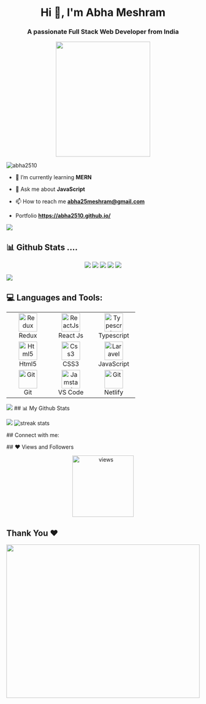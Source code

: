 <h1 align="center">Hi 👋, I'm Abha Meshram</h1>
<h3 align="center">A passionate Full Stack Web Developer from India</h3>
 <p align="center">
  <img src="https://media3.giphy.com/media/hpXdHPfFI5wTABdDx9/giphy.gif?cid=ecf05e47mxvt9n4h1xqhmgm7zt5fnvq38vhnxra3ccvr24wz&rid=giphy.gif&ct=g" width="70%" height="300px">
</p>	
<p align="left"> <img src="https://komarev.com/ghpvc/?username=abha2510&label=Profile%20views&color=0e75b6&style=flat" alt="abha2510" /> </p>

- 🌱 I’m currently learning **MERN**

- 💬 Ask me about **JavaScript**

- 📫 How to reach me **abha25meshram@gmail.com**

- Portfolio  **https://abha2510.github.io/**


<img src="https://user-images.githubusercontent.com/73097560/115834477-dbab4500-a447-11eb-908a-139a6edaec5c.gif">


 <h2> 📊 Github Stats ....</h2>
<p align="center">
<img src="http://github-profile-summary-cards.vercel.app/api/cards/profile-details?username=abha2510&theme=solarized_dark">
<img src="http://github-profile-summary-cards.vercel.app/api/cards/repos-per-language?username=abha2510&theme=solarized_dark">
<img src="http://github-profile-summary-cards.vercel.app/api/cards/most-commit-language?username=abha2510&theme=solarized_dark">
<img src="http://github-profile-summary-cards.vercel.app/api/cards/stats?username=abha2510&theme=solarized_dark">
<img src="http://github-profile-summary-cards.vercel.app/api/cards/productive-time?username=abha2510&theme=solarized_dark&utcOffset=8">
	
</p>
<img src="https://user-images.githubusercontent.com/73097560/115834477-dbab4500-a447-11eb-908a-139a6edaec5c.gif">
<h2 align="left"> 💻 Languages and Tools:</h2>
<table align="center">
  <tr>
      <td align="center" width="96">
      <a href="#html5">
        <img src="https://cdn.worldvectorlogo.com/logos/redux.svg" width="48" height="48" alt="Redux" />
      </a>
      <br>Redux
    </td>
    <td align="center" width="96">
      <a href="#css3">
        <img src="https://upload.wikimedia.org/wikipedia/commons/thumb/a/a7/React-icon.svg/2300px-React-icon.svg.png" width="48" height="48" alt="ReactJs" />
      </a>
      <br>React Js
    </td>
     <td align="center" width="96">
      <a href="#bootstrap">
        <img src="https://cdn.icon-icons.com/icons2/2415/PNG/512/typescript_original_logo_icon_146317.png" width="48" height="48" alt="Typescript" />
      </a>
      <br>Typescript
    </td>
<!--      <td align="center" width="96">
      <a href="#js">
        <img src="https://www.logo.wine/a/logo/MySQL/MySQL-Logo.wine.svg" width="48" height="48" alt="javascript" />
      </a>
      <br>MySQL
    </td> -->
<!--      <td align="center" width="96">
      <a href="#vuejs">
        <img src="https://www.vectorlogo.zone/logos/vuejs/vuejs-icon.svg" width="48" height="48" alt="Vuejs" />
      </a>
      <br>Vue JS
    </td> -->
  </tr>
   <td align="center" width="96">
      <a href="#html5">
        <img src="https://seeklogo.com/images/H/html5-without-wordmark-color-logo-14D252D878-seeklogo.com.png" width="48" height="48" alt="Html5" />
      </a>
      <br>Html5
    </td>
       <td align="center" width="96">
      <a href="#css3">
        <img src="https://upload.wikimedia.org/wikipedia/commons/thumb/6/62/CSS3_logo.svg/48px-CSS3_logo.svg.png" width="48" height="48" alt="Css3" />
      </a>
      <br>CSS3
    </td>
      <td align="center" width="96">
      <a href="#laravel">
        <img src="https://img.icons8.com/color/344/javascript--v1.png" width="48" height="48" alt="Laravel" />
      </a>
      <br>JavaScript
    </td>
  </tr>
   <tr>
<!--       <td align="center" width="96">
      <a href="#ubuntu" >
        <img src="https://img.icons8.com/ios-filled/344/github.png" width="48" height="48" alt="ubuntu" />
      </a>
      <br>Ubuntu
    </td> -->
      <td align="center" width="96">
      <a href="#git" >
        <img src="https://upload.wikimedia.org/wikipedia/commons/thumb/3/3f/Git_icon.svg/1200px-Git_icon.svg.png" width="48" height="48" alt="Git" />
      </a>
      <br>Git
    </td>
      <td align="center"  width="96">
      <a href="#vscode">
        <img src="https://upload.wikimedia.org/wikipedia/commons/9/9a/Visual_Studio_Code_1.35_icon.svg" width="48" height="48" alt="Jamstack" />
      </a>
      <br>VS Code
    </td>
      <td align="center" width="96">
      <a href="#postman" >
        <img src="https://img.icons8.com/external-tal-revivo-shadow-tal-revivo/344/external-netlify-a-cloud-computing-company-that-offers-hosting-and-serverless-backend-services-for-static-websites-logo-shadow-tal-revivo.png" width="48" height="48" alt="Git" />
      </a>
      <br>Netlify
    </td>
  </tr>
</table>
<img src="https://user-images.githubusercontent.com/73097560/115834477-dbab4500-a447-11eb-908a-139a6edaec5c.gif">
## 📊 My Github Stats
<p align="left" style="margin-right:0px;padding-right:0px">
<img src="https://github-readme-stats.vercel.app/api?username=abha2510&theme=algolia">
<img alt="streak stats" src="https://github-readme-streak-stats.herokuapp.com/?user=abha2510&theme=algolia" />
</p>
## Connect with me:
<p align="center">
  <a href="https://www.linkedin.com/in/abha-meshram-96b189215/"></a>
</p>
## ❤ Views and Followers
<p align='center'> <img src="https://komarev.com/ghpvc/?username=abha2510&label=Profile%20views&color=blueviolet&style=plastic" width="160px" alt="views" /> </p>
<h2 align='left'>Thank You ❤</h2>
<p align="center">
  <img src="https://media.tenor.com/_DOBjnGspYAAAAAC/code-coding.gif" width="100%" height="400px">
</p>	
 
<br>
